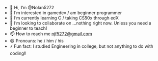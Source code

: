 - 👋 Hi, I’m @Nolan5272
- 👀 I’m interested in gamedev / am beginner programmer
- 🌱 I’m currently learning C / taking CS50x through edX
- 💞️ I’m looking to collaborate on ...nothing right now. Unless you need a beginner to teach!
- 📫 How to reach me njf5272@gmail.com
- 😄 Pronouns: he / him / his
- ⚡ Fun fact: I studied Engineering in college, but not anything to do with coding!!

<!---
Nolan5272/Nolan5272 is a ✨ special ✨ repository because its `README.md` (this file) appears on your GitHub profile.
You can click the Preview link to take a look at your changes.
--->
